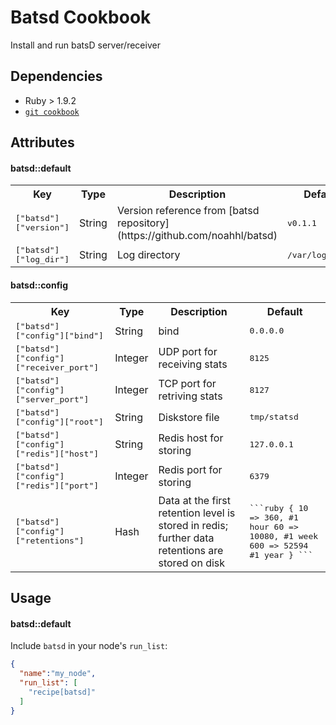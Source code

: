 Batsd Cookbook
=================
Install and run batsD server/receiver

Dependencies
----------

* Ruby > 1.9.2
* [`git cookbook`](https://github.com/opscode-cookbooks/git)

Attributes
----------

#### batsd::default
<table>
  <tr>
    <th>Key</th>
    <th>Type</th>
    <th>Description</th>
    <th>Default</th>
  </tr>
  <tr>
    <td><tt>["batsd"]["version"]</tt></td>
    <td>String</td>
    <td>Version reference from [batsd repository](https://github.com/noahhl/batsd)</td>
    <td><tt>v0.1.1</tt></td>
  </tr>
  <tr>
    <td><tt>["batsd"]["log_dir"]</tt></td>
    <td>String</td>
    <td>Log directory</td>
    <td><tt>/var/log/batsd</tt></td>
  </tr>
</table>

#### batsd::config
<table>
  <tr>
    <th>Key</th>
    <th>Type</th>
    <th>Description</th>
    <th>Default</th>
  </tr>
  <tr>
    <td><tt>["batsd"]["config"]["bind"]</tt></td>
    <td>String</td>
    <td>bind</td>
    <td><tt>0.0.0.0</tt></td>
  </tr>
  <tr>
    <td><tt>["batsd"]["config"]["receiver_port"]</tt></td>
    <td>Integer</td>
    <td>UDP port for receiving stats</td>
    <td><tt>8125</tt></td>
  </tr>
  <tr>
    <td><tt>["batsd"]["config"]["server_port"]</tt></td>
    <td>Integer</td>
    <td>TCP port for retriving stats</td>
    <td><tt>8127</tt></td>
  </tr>
  <tr>
    <td><tt>["batsd"]["config"]["root"]</tt></td>
    <td>String</td>
    <td>Diskstore file</td>
    <td><tt>tmp/statsd</tt></td>
  </tr>
  <tr>
    <td><tt>["batsd"]["config"]["redis"]["host"]</tt></td>
    <td>String</td>
    <td>Redis host for storing</td>
    <td><tt>127.0.0.1</tt></td>
  </tr>
  <tr>
    <td><tt>["batsd"]["config"]["redis"]["port"]</tt></td>
    <td>Integer</td>
    <td>Redis port for storing</td>
    <td><tt>6379</tt></td>
  </tr>
  <tr>
    <td><tt>["batsd"]["config"]["retentions"]</tt></td>
    <td>Hash</td>
    <td>Data at the first retention level is stored in redis; further data retentions are stored on disk</td>
    <td>
      <tt>
        ```ruby
        {
          10 =>  360, #1 hour
          60 =>  10080, #1 week
          600 => 52594 #1 year
        }
        ```
      </tt>
    </td>
  </tr>
</table>

Usage
-----
#### batsd::default
Include `batsd` in your node's `run_list`:

```json
{
  "name":"my_node",
  "run_list": [
    "recipe[batsd]"
  ]
}
```

